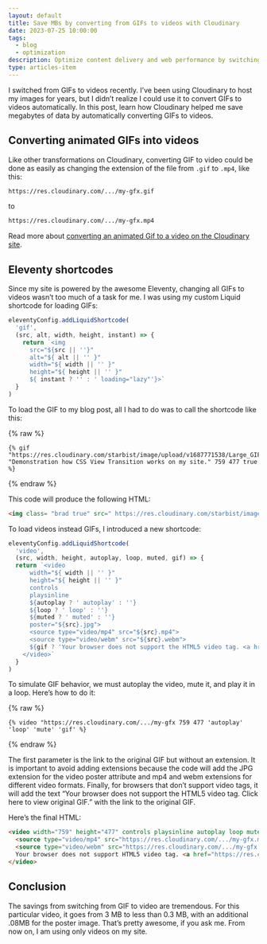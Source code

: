 ```yaml
---
layout: default
title: Save MBs by converting from GIFs to videos with Cloudinary
date: 2023-07-25 10:00:00
tags:
  - blog
  - optimization
description: Optimize content delivery and web performance by switching from GIFs to videos with Cloudinary, saving MBs for faster loading.
type: articles-item
---
```


I switched from GIFs to videos recently. I’ve been using Cloudinary to host my images for years, but I didn’t realize I could use it to convert GIFs to videos automatically. In this post, learn how Cloudinary helped me save megabytes of data by automatically converting GIFs to videos.

## Converting animated GIFs into videos

Like other transformations on Cloudinary, converting GIF to video could be done as easily as changing the extension of the file from `.gif` to `.mp4`, like this:

```html
https://res.cloudinary.com/.../my-gfx.gif
```

to

```html
https://res.cloudinary.com/.../my-gfx.mp4
```

Read more about [converting an animated Gif to a video on the Cloudinary site](https://cloudinary.com/documentation/animated_images#converting_an_animated_gif_to_video).

## Eleventy shortcodes

Since my site is powered by the awesome Eleventy, changing all GIFs to videos wasn’t too much of a task for me. I was using my custom Liquid shortcode for loading GIFs:

```js
eleventyConfig.addLiquidShortcode(
  'gif',
  (src, alt, width, height, instant) => {
    return `<img
      src="${src || ''}"
      alt="${ alt || '' }"
      width="${ width || '' }"
      height="${ height || '' }"
      ${ instant ? '' : ' loading="lazy"'}>`
  }
)
```

To load the GIF to my blog post, all I had to do was to call the shortcode like this:

{% raw %}
```liquid
{% gif "https://res.cloudinary.com/starbist/image/upload/v1687771538/Large_GIF_1458x916_qd6iqv" "Demonstration how CSS View Transition works on my site." 759 477 true %}
```
{% endraw %}

This code will produce the following HTML:

```html
<img class= "brad true" src=" https://res.cloudinary.com/starbist/image/upload/v1687771538/Large_GIF_1458x916_qd6iqv" alt=" Demonstration how CSS View Transition works on my site." width= "759" height= "477" loading= "lazy">
```

To load videos instead GIFs, I introduced a new shortcode:

```js
eleventyConfig.addLiquidShortcode(
  'video',
  (src, width, height, autoplay, loop, muted, gif) => {
  return `<video
      width="${ width || '' }"
      height="${ height || '' }"
      controls
      playsinline
      ${autoplay ? ' autoplay' : ''}
      ${loop ? ' loop' : ''}
      ${muted ? ' muted' : ''}
      poster="${src}.jpg">
      <source type="video/mp4" src="${src}.mp4">
      <source type="video/webm" src="${src}.webm">
      ${gif ? 'Your browser does not support the HTML5 video tag. <a href="' + src + '.gif">Click here to view original GIF</a>' : ''}
    </video>`
  }
)
```

To simulate GIF behavior, we must autoplay the video, mute it, and play it in a loop. Here’s how to do it:

{% raw %}
```liquid
{% video "https://res.cloudinary.com/.../my-gfx 759 477 'autoplay' 'loop' 'mute' 'gif' %}
```
{% endraw %}

The first parameter is the link to the original GIF but without an extension. It is important to avoid adding extensions because the code will add the JPG extension for the video poster attribute and mp4 and webm extensions for different video formats. Finally, for browsers that don’t support video tags, it will add the text “Your browser does not support the HTML5 video tag. Click here to view original GIF.” with the link to the original GIF.

Here’s the final HTML:

```html
<video width="759" height="477" controls playsinline autoplay loop muted poster="https://res.cloudinary.com/.../my-gfx.jpg">
  <source type="video/mp4" src="https://res.cloudinary.com/.../my-gfx.mp4">
  <source type="video/webm" src="https://res.cloudinary.com/.../my-gfx.webm">
  Your browser does not support HTML5 video tag. <a href="https://res.cloudinary.com/.../my-gfx.gif">Click here to view original GIF</a>.
</video>
```

## Conclusion

The savings from switching from GIF to video are tremendous. For this particular video, it goes from 3 MB to less than 0.3 MB, with an additional .08MB for the poster image. That’s pretty awesome, if you ask me. From now on, I am using only videos on my site.
